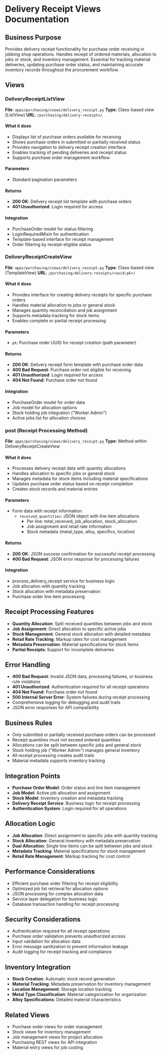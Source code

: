# Delivery Receipt Views Documentation

## Business Purpose
Provides delivery receipt functionality for purchase order receiving in jobbing shop operations. Handles receipt of ordered materials, allocation to jobs or stock, and inventory management. Essential for tracking material deliveries, updating purchase order status, and maintaining accurate inventory records throughout the procurement workflow.

## Views

### DeliveryReceiptListView
**File**: `apps/purchasing/views/delivery_receipt.py`
**Type**: Class-based view (ListView)
**URL**: `/purchasing/delivery-receipts/`

#### What it does
- Displays list of purchase orders available for receiving
- Shows purchase orders in submitted or partially received status
- Provides navigation to delivery receipt creation interface
- Enables tracking of pending deliveries and receipt status
- Supports purchase order management workflow

#### Parameters
- Standard pagination parameters

#### Returns
- **200 OK**: Delivery receipt list template with purchase orders
- **401 Unauthorized**: Login required for access

#### Integration
- PurchaseOrder model for status filtering
- LoginRequiredMixin for authentication
- Template-based interface for receipt management
- Order filtering by receipt-eligible status

### DeliveryReceiptCreateView
**File**: `apps/purchasing/views/delivery_receipt.py`
**Type**: Class-based view (TemplateView)
**URL**: `/purchasing/delivery-receipts/<uuid:pk>/`

#### What it does
- Provides interface for creating delivery receipts for specific purchase orders
- Handles material allocation to jobs or general stock
- Manages quantity reconciliation and job assignment
- Supports metadata tracking for stock items
- Enables complete or partial receipt processing

#### Parameters
- `pk`: Purchase order UUID for receipt creation (path parameter)

#### Returns
- **200 OK**: Delivery receipt form template with purchase order data
- **400 Bad Request**: Purchase order not eligible for receiving
- **401 Unauthorized**: Login required for access
- **404 Not Found**: Purchase order not found

#### Integration
- PurchaseOrder model for order data
- Job model for allocation options
- Stock holding job integration ("Worker Admin")
- Active jobs list for allocation choices

### post (Receipt Processing Method)
**File**: `apps/purchasing/views/delivery_receipt.py`
**Type**: Method within DeliveryReceiptCreateView

#### What it does
- Processes delivery receipt data with quantity allocations
- Handles allocation to specific jobs or general stock
- Manages metadata for stock items including material specifications
- Updates purchase order status based on receipt completion
- Creates stock records and material entries

#### Parameters
- Form data with receipt information:
  - `received_quantities`: JSON object with line item allocations
    - Per line: total_received, job_allocation, stock_allocation
    - Job assignment and retail rate information
    - Stock metadata (metal_type, alloy, specifics, location)

#### Returns
- **200 OK**: JSON success confirmation for successful receipt processing
- **400 Bad Request**: JSON error response for processing failures

#### Integration
- process_delivery_receipt service for business logic
- Job allocation with quantity tracking
- Stock allocation with metadata preservation
- Purchase order line item processing

## Receipt Processing Features
- **Quantity Allocation**: Split received quantities between jobs and stock
- **Job Assignment**: Direct allocation to specific active jobs
- **Stock Management**: General stock allocation with detailed metadata
- **Retail Rate Tracking**: Markup rates for cost management
- **Metadata Preservation**: Material specifications for stock items
- **Partial Receipts**: Support for incomplete deliveries

## Error Handling
- **400 Bad Request**: Invalid JSON data, processing failures, or business rule violations
- **401 Unauthorized**: Authentication required for all receipt operations
- **404 Not Found**: Purchase order not found
- **500 Internal Server Error**: System failures during receipt processing
- Comprehensive logging for debugging and audit trails
- JSON error responses for API compatibility

## Business Rules
- Only submitted or partially received purchase orders can be processed
- Receipt quantities must not exceed ordered quantities
- Allocations can be split between specific jobs and general stock
- Stock holding job ("Worker Admin") manages general inventory
- All receipt processing creates audit trails
- Material metadata supports inventory tracking

## Integration Points
- **Purchase Order Model**: Order status and line item management
- **Job Model**: Active job allocation and assignment
- **Stock Model**: Inventory creation and metadata tracking
- **Delivery Receipt Service**: Business logic for receipt processing
- **Authentication System**: Login required for all operations

## Allocation Logic
- **Job Allocation**: Direct assignment to specific jobs with quantity tracking
- **Stock Allocation**: General inventory with metadata preservation
- **Dual Allocation**: Single line items can be split between jobs and stock
- **Metadata Tracking**: Material specifications for stock management
- **Retail Rate Management**: Markup tracking for cost control

## Performance Considerations
- Efficient purchase order filtering for receipt eligibility
- Optimized job list retrieval for allocation options
- JSON processing for complex allocation data
- Service layer delegation for business logic
- Database transaction handling for receipt processing

## Security Considerations
- Authentication required for all receipt operations
- Purchase order validation prevents unauthorized access
- Input validation for allocation data
- Error message sanitization to prevent information leakage
- Audit logging for receipt tracking and compliance

## Inventory Integration
- **Stock Creation**: Automatic stock record generation
- **Material Tracking**: Metadata preservation for inventory management
- **Location Management**: Storage location tracking
- **Metal Type Classification**: Material categorization for organization
- **Alloy Specifications**: Detailed material characteristics

## Related Views
- Purchase order views for order management
- Stock views for inventory management
- Job management views for project allocation
- Purchasing REST views for API integration
- Material entry views for job costing
